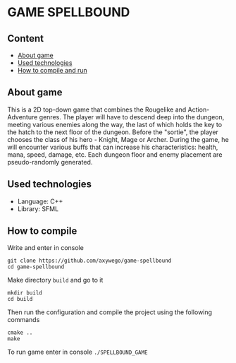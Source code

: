 # GAME SPELLBOUND

## Content

* [About game](https://github.com/axywego/game-spellbound?tab=readme-ov-file#about-game)
* [Used technologies](https://github.com/axywego/game-spellbound?tab=readme-ov-file#used-technologies)
* [How to compile and run](https://github.com/axywego/game-spellbound?tab=readme-ov-file#how-to-compile)

## About game
This is a 2D top-down game that combines the Rougelike and Action-Adventure genres. The player will have to descend deep into the dungeon, meeting various enemies along the way, the last of which holds the key to the hatch to the next floor of the dungeon. Before the "sortie", the player chooses the class of his hero - Knight, Mage or Archer. During the game, he will encounter various buffs that can increase his characteristics: health, mana, speed, damage, etc. Each dungeon floor and enemy placement are pseudo-randomly generated.

## Used technologies

* Language: C++
* Library: SFML

## How to compile

Write and enter in console
```
git clone https://github.com/axywego/game-spellbound
cd game-spellbound
```
Make directory `build` and go to it
```
mkdir build
cd build
```
Then run the configuration and compile the project using the following commands
```
cmake ..
make
```
To run game enter in console `./SPELLBOUND_GAME`

